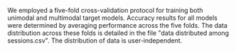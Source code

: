We employed a five-fold cross-validation protocol for training both unimodal and multimodal target models. Accuracy results for all models were determined by averaging performance across the five folds. The data distribution across these folds is detailed in the file "data distributed among sessions.csv". The distribution of data is user-independent.
